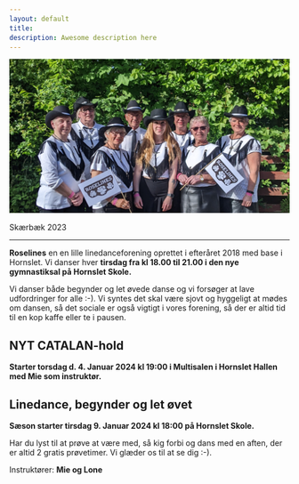 ```yaml
---
layout: default
title:
description: Awesome description here
---
```


 ![Roselines i Skærbæk 2023](/assets/Skærbæk2023-1.jpg)


Skærbæk 2023

---

**Roselines** en en lille linedanceforening oprettet i efteråret 2018 med base i Hornslet. Vi danser hver **tirsdag fra kl 18.00 til 21.00 i den nye gymnastiksal på Hornslet Skole.** 



Vi danser både begynder og let øvede danse og vi forsøger at lave udfordringer for alle :-). Vi syntes det skal være sjovt og hyggeligt at mødes om dansen, så det sociale er også vigtigt i vores forening, så der er altid tid til en kop kaffe eller te i pausen.


## **NYT CATALAN-hold**

**Starter torsdag d. 4. Januar 2024 kl 19:00 i Multisalen i Hornslet Hallen med Mie som instruktør.**


## **Linedance, begynder og let øvet**

**Sæson starter tirsdag 9. Januar 2024 kl 18:00 på Hornslet Skole.**


Har du lyst til at prøve at være med, så kig forbi og dans med en aften, der er altid 2 gratis prøvetimer.
Vi glæder os til at se dig :-).


Instruktører: **Mie og Lone**
